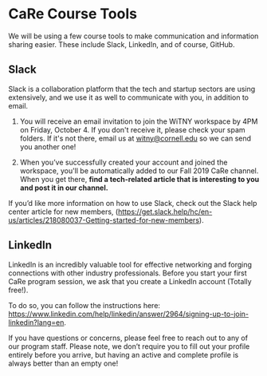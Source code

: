 # CaRe Course Tools

We will be using a few course tools to make communication and information sharing easier. These include Slack, 
LinkedIn, and of course, GitHub. 

## Slack

Slack is a collaboration platform that the tech and startup sectors are using extensively, and we use it as well to 
communicate with you, in addition to email. 

1) You will receive an email invitation to join the WiTNY workspace by 4PM on Friday, October 4. If you don't receive it, please check your spam folders. If it's not there, email us at witny@cornell.edu so we can send you another one!

2) When you’ve successfully created your account and joined the workspace, you'll be automatically added to our Fall 2019 CaRe channel. When you get there, **find a tech-related article that is interesting to you and post it in our channel.**

If you’d like more information on how to use Slack, check out the Slack help center article for new members, 
(https://get.slack.help/hc/en-us/articles/218080037-Getting-started-for-new-members). 


## LinkedIn

LinkedIn is an incredibly valuable tool for effective networking and forging connections with other industry professionals. 
Before you start your first CaRe program session, we ask that you create a LinkedIn account (Totally free!). 

To do so, you can follow the instructions here: https://www.linkedin.com/help/linkedin/answer/2964/signing-up-to-join-linkedin?lang=en. 

If you have questions or concerns, please feel free to reach out to any of our program staff. 
Please note, we don’t require you to fill out your profile entirely before you arrive, 
but having an active and complete profile is always better than an empty one!
